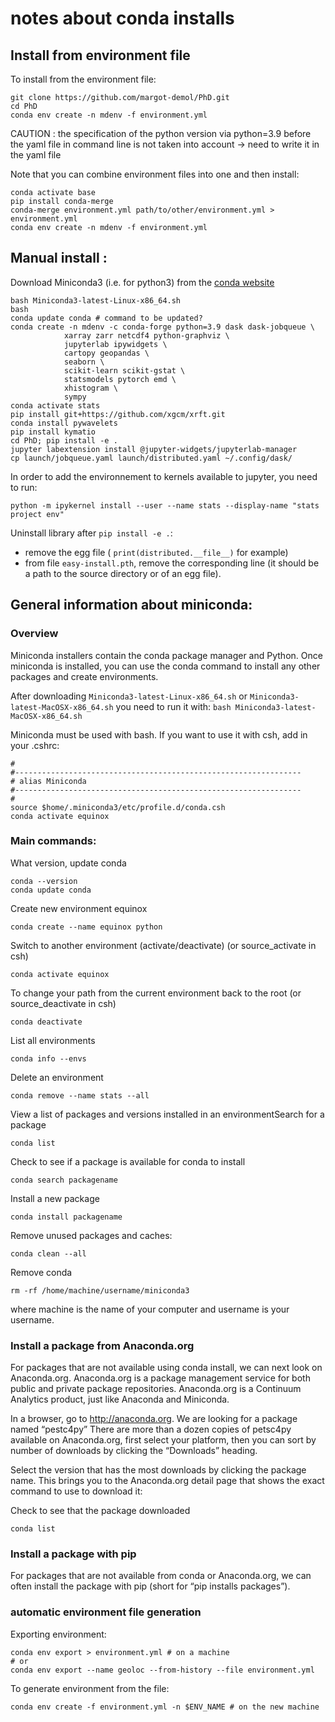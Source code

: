# notes about conda installs

## Install from environment file

To install from the environment file:

```
git clone https://github.com/margot-demol/PhD.git
cd PhD
conda env create -n mdenv -f environment.yml
```
CAUTION : the specification of the python version via python=3.9 before the yaml file in command line is not taken into account -> need to write it in the yaml file  


Note that you can combine environment files into one and then install:

```
conda activate base
pip install conda-merge
conda-merge environment.yml path/to/other/environment.yml > environment.yml
conda env create -n mdenv -f environment.yml
```

## Manual install :

Download Miniconda3 (i.e. for python3) from the [conda website](https://conda.io/miniconda.html)
```
bash Miniconda3-latest-Linux-x86_64.sh
bash
conda update conda # command to be updated?
conda create -n mdenv -c conda-forge python=3.9 dask dask-jobqueue \
            xarray zarr netcdf4 python-graphviz \
            jupyterlab ipywidgets \
            cartopy geopandas \
            seaborn \
            scikit-learn scikit-gstat \
            statsmodels pytorch emd \
            xhistogram \
            sympy
conda activate stats
pip install git+https://github.com/xgcm/xrft.git
conda install pywavelets
pip install kymatio
cd PhD; pip install -e .
jupyter labextension install @jupyter-widgets/jupyterlab-manager
cp launch/jobqueue.yaml launch/distributed.yaml ~/.config/dask/
```

In order to add the environnement to kernels available to jupyter, you need to run:
```
python -m ipykernel install --user --name stats --display-name "stats project env"
```

Uninstall library after `pip install -e .`:
- remove the egg file ( `print(distributed.__file__)` for example)
- from file `easy-install.pth`, remove the corresponding line (it should be a path to the source directory or of an egg file).

## General information about miniconda:

### Overview

Miniconda installers contain the conda package manager and Python.
Once miniconda is installed, you can use the conda command to install any other packages and create environments.

After downloading `Miniconda3-latest-Linux-x86_64.sh` or `Miniconda3-latest-MacOSX-x86_64.sh` you need to run it with: `bash Miniconda3-latest-MacOSX-x86_64.sh`

Miniconda must be used with bash. If you want to use it with csh, add in your .cshrc:
```
#
#----------------------------------------------------------------
# alias Miniconda
#----------------------------------------------------------------
#
source $home/.miniconda3/etc/profile.d/conda.csh
conda activate equinox
```

### Main commands:
What version, update conda
```
conda --version
conda update conda
```
Create new environment equinox
```
conda create --name equinox python
```
Switch to another environment (activate/deactivate) (or source_activate in csh)
```
conda activate equinox
```
To change your path from the current environment back to the root (or source_deactivate in csh)
```
conda deactivate
```
List all environments
```
conda info --envs
```
Delete an environment
```
conda remove --name stats --all
```
View a list of packages and versions installed in an environmentSearch for a package
```
conda list
```
Check to see if a package is available for conda to install
```
conda search packagename
```
Install a new package
```
conda install packagename
```
Remove unused packages and caches:
```
conda clean --all
```
Remove conda
```
rm -rf /home/machine/username/miniconda3
```
where machine is the name of your computer and username is your username.


### Install a package from Anaconda.org

For packages that are not available using conda install, we can next look on Anaconda.org. Anaconda.org is a package management service for both public and private package repositories. Anaconda.org is a Continuum Analytics product, just like Anaconda and Miniconda.

In a browser, go to http://anaconda.org. We are looking for a package named “pestc4py”
There are more than a dozen copies of petsc4py available on Anaconda.org, first select your platform, then you can sort by number of downloads by clicking the “Downloads” heading.

Select the version that has the most downloads by clicking the package name. This brings you to the Anaconda.org detail page that shows the exact command to use to download it:

Check to see that the package downloaded
```
conda list
```

### Install a package with pip

For packages that are not available from conda or Anaconda.org, we can often install the package with pip (short for “pip installs packages”).


### automatic environment file generation

Exporting environment:

```
conda env export > environment.yml # on a machine
# or
conda env export --name geoloc --from-history --file environment.yml
```

To generate environment from the file:

```
conda env create -f environment.yml -n $ENV_NAME # on the new machine
```
